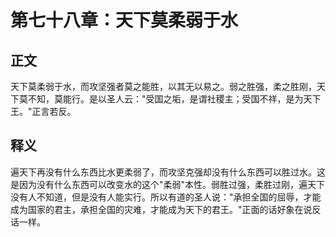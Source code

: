 # 第七十八章：天下莫柔弱于水

## 正文
天下莫柔弱于水，而攻坚强者莫之能胜，以其无以易之。弱之胜强，柔之胜刚，天下莫不知，莫能行。是以圣人云："受国之垢，是谓社稷主；受国不祥，是为天下王。"正言若反。

## 释义
遍天下再没有什么东西比水更柔弱了，而攻坚克强却没有什么东西可以胜过水。这是因为没有什么东西可以改变水的这个"柔弱"本性。弱胜过强，柔胜过刚，遍天下没有人不知道，但是没有人能实行。所以有道的圣人说："承担全国的屈辱，才能成为国家的君主，承担全国的灾难，才能成为天下的君王。"正面的话好象在说反话一样。